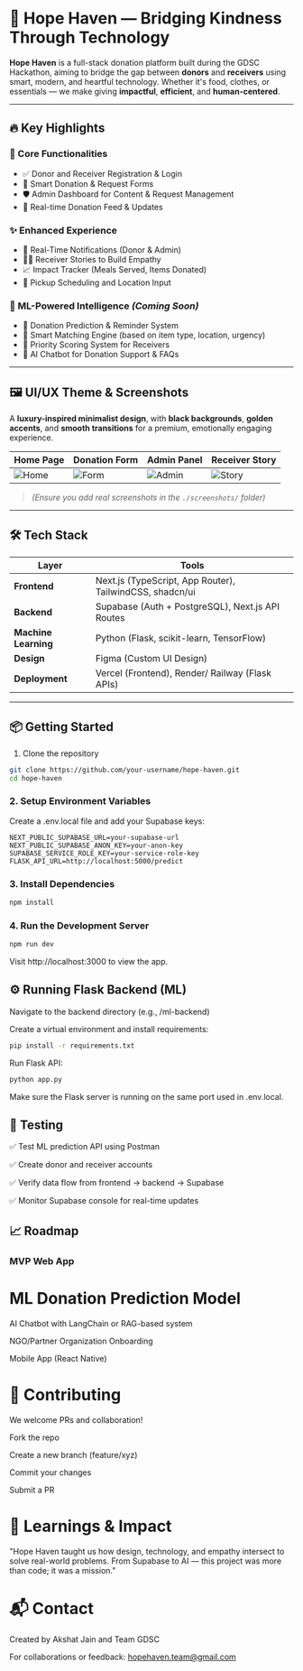 # 🌟 Hope Haven — Bridging Kindness Through Technology

**Hope Haven** is a full-stack donation platform built during the GDSC Hackathon, aiming to bridge the gap between **donors** and **receivers** using smart, modern, and heartful technology. Whether it's food, clothes, or essentials — we make giving **impactful**, **efficient**, and **human-centered**.

---

## 🔥 Key Highlights

### 🧩 Core Functionalities
- ✅ Donor and Receiver Registration & Login
- 🎯 Smart Donation & Request Forms
- 🛡️ Admin Dashboard for Content & Request Management
- 📡 Real-time Donation Feed & Updates

### ✨ Enhanced Experience
- 🔔 Real-Time Notifications (Donor & Admin)
- 🧍‍♀️ Receiver Stories to Build Empathy
- 📈 Impact Tracker (Meals Served, Items Donated)
- 🚚 Pickup Scheduling and Location Input

### 🤖 ML-Powered Intelligence *(Coming Soon)*
- 📅 Donation Prediction & Reminder System
- 🧠 Smart Matching Engine (based on item type, location, urgency)
- 🥇 Priority Scoring System for Receivers
- 💬 AI Chatbot for Donation Support & FAQs

---

## 🖼️ UI/UX Theme & Screenshots

A **luxury-inspired minimalist design**, with **black backgrounds**, **golden accents**, and **smooth transitions** for a premium, emotionally engaging experience.

| Home Page | Donation Form | Admin Panel | Receiver Story |
|----------|----------------|--------------|----------------|
| ![Home](./screenshots/home.png) | ![Form](./screenshots/form.png) | ![Admin](./screenshots/admin.png) | ![Story](./screenshots/story.png) |

> *(Ensure you add real screenshots in the `./screenshots/` folder)*

---

## 🛠️ Tech Stack

| Layer | Tools |
|-------|-------|
| **Frontend** | Next.js (TypeScript, App Router), TailwindCSS, shadcn/ui |
| **Backend** | Supabase (Auth + PostgreSQL), Next.js API Routes |
| **Machine Learning** | Python (Flask, scikit-learn, TensorFlow) |
| **Design** | Figma (Custom UI Design) |
| **Deployment** | Vercel (Frontend), Render/ Railway (Flask APIs) |

---

## 📦 Getting Started

1. Clone the repository

```bash
git clone https://github.com/your-username/hope-haven.git
cd hope-haven
```
### 2. Setup Environment Variables
Create a .env.local file and add your Supabase keys:

```env
NEXT_PUBLIC_SUPABASE_URL=your-supabase-url
NEXT_PUBLIC_SUPABASE_ANON_KEY=your-anon-key
SUPABASE_SERVICE_ROLE_KEY=your-service-role-key
FLASK_API_URL=http://localhost:5000/predict
```
### 3. Install Dependencies
```bash
npm install
```
### 4. Run the Development Server
```bash
npm run dev
```
Visit http://localhost:3000 to view the app.

## ⚙️ Running Flask Backend (ML)
Navigate to the backend directory (e.g., /ml-backend)

Create a virtual environment and install requirements:

```bash
pip install -r requirements.txt
```
Run Flask API:

```bash
python app.py
```
Make sure the Flask server is running on the same port used in .env.local.

## 🧪 Testing
✅ Test ML prediction API using Postman

✅ Create donor and receiver accounts

✅ Verify data flow from frontend → backend → Supabase

✅ Monitor Supabase console for real-time updates

## 📈 Roadmap
### MVP Web App

 # ML Donation Prediction Model

 AI Chatbot with LangChain or RAG-based system

 NGO/Partner Organization Onboarding

 Mobile App (React Native)

# 🤝 Contributing
We welcome PRs and collaboration!

Fork the repo

Create a new branch (feature/xyz)

Commit your changes

Submit a PR

# 🧠 Learnings & Impact
"Hope Haven taught us how design, technology, and empathy intersect to solve real-world problems. From Supabase to AI — this project was more than code; it was a mission."

# 📬 Contact
Created by Akshat Jain and Team GDSC

For collaborations or feedback: hopehaven.team@gmail.com

